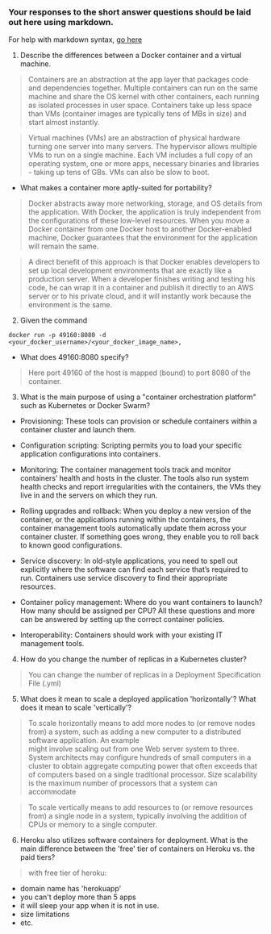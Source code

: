 ### Your responses to the short answer questions should be laid out here using markdown.

For help with markdown syntax, [go here](https://github.com/adam-p/markdown-here/wiki/Markdown-Cheatsheet)

1. Describe the differences between a Docker container and a virtual machine. 

> Containers are an abstraction at the app layer that packages code and dependencies together.
> Multiple containers can run on the same machine and share the OS kernel with other containers,
> each running as isolated processes in user space. Containers take up less space than VMs
> (container images are typically tens of MBs in size) and start almost instantly.

> Virtual machines (VMs) are an abstraction of physical hardware turning one server into
> many servers. The hypervisor allows multiple VMs to run on a single machine.
> Each VM includes a full copy of an operating system, one or more apps, necessary binaries 
> and libraries - taking up tens of GBs. VMs can also be slow to boot.

* What makes a container more aptly-suited for portability?

> Docker abstracts away more networking, storage, and OS details from the application. With Docker, 
> the application is truly independent from the configurations of these low-level resources. When 
> you move a Docker container from one Docker host to another Docker-enabled machine, Docker 
> guarantees that the environment for the application will remain the same.

> A direct benefit of this approach is that Docker enables developers to set up local development 
> environments that are exactly like a production server. When a developer finishes writing and 
> testing his code, he can wrap it in a container and publish it directly to an AWS server or to 
> his private cloud, and it will instantly work because the environment is the same.

2. Given the command 
```
docker run -p 49160:8080 -d <your_docker_username>/<your_docker_image_name>, 
```
* What does 49160:8080 specify?

> Here port 49160 of the host is mapped (bound) to port 8080 of the container.

3. What is the main purpose of using a "container orchestration platform" such as Kubernetes or Docker Swarm?

* Provisioning: These tools can provision or schedule containers within a container cluster and launch them. 

* Configuration scripting: Scripting permits you to load your specific application configurations into containers. 

* Monitoring: The container management tools track and monitor containers’ health and hosts in the cluster. The tools also run system health checks and report irregularities with the containers, the VMs they live in and the servers on which they run.

* Rolling upgrades and rollback: When you deploy a new version of the container, or the applications running within the containers, the container management tools automatically update them across your container cluster. If something goes wrong, they enable you to roll back to known good configurations.

* Service discovery: In old-style applications, you need to spell out explicitly where the software can find each service that’s required to run. Containers use service discovery to find their appropriate resources.

* Container policy management: Where do you want containers to launch? How many should be assigned per CPU? All these questions and more can be answered by setting up the correct container policies.

* Interoperability: Containers should work with your existing IT management tools.

4. How do you change the number of replicas in a Kubernetes cluster?

> You can change the number of replicas in a Deployment Specification File (.yml)

5. What does it mean to scale a deployed application 'horizontally'? What does it mean to scale 'vertically'?

> To scale horizontally means to add more nodes to (or remove nodes from) a system,
> such as adding a new computer to a distributed software application. An example  
> might involve scaling out from one Web server system to three. System architects 
> may configure hundreds of small computers in a cluster to obtain aggregate 
> computing power that often exceeds that of computers based on a single traditional 
> processor. Size scalability is the maximum number of processors that a system can accommodate

> To scale vertically means to add resources to (or remove resources from) a single node in a system,
> typically involving the addition of CPUs or memory to a single computer. 

6. Heroku also utilizes software containers for deployment. What is the main difference between the 'free' tier of containers on Heroku vs. the paid tiers?

> with free tier of heroku:

 * domain name has 'herokuapp'
 * you can't deploy more than 5 apps
 * it will sleep your app when it is not in use.
 * size limitations 
 * etc.
